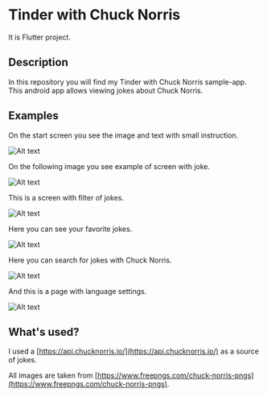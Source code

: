 # Tinder with Chuck Norris

It is Flutter project.

## Description

In this repository you will find my Tinder with Chuck Norris sample-app. This android app allows
viewing jokes about Chuck Norris.

## Examples

On the start screen you see the image and text with small instruction.

![Alt text](https://github.com/vladdan16/ChuckNorrisJokesApp/blob/master/screens/start_screen.jpg "a title")

On the following image you see example of screen with joke.

![Alt text](https://github.com/vladdan16/ChuckNorrisJokesApp/blob/master/screens/joke_screen.jpg "a title")

This is a screen with filter of jokes.

![Alt text](https://github.com/vladdan16/ChuckNorrisJokesApp/blob/master/screens/filter_screen.jpg "a title")

Here you can see your favorite jokes.

![Alt text](https://github.com/vladdan16/ChuckNorrisJokesApp/blob/master/screens/favorites_screen.jpg "a title")

Here you can search for jokes with Chuck Norris.

![Alt text](https://github.com/vladdan16/ChuckNorrisJokesApp/blob/master/screens/search_screen.jpg "a title")

And this is a page with language settings.

![Alt text](https://github.com/vladdan16/ChuckNorrisJokesApp/blob/master/screens/settings_screen.jpg "a title")

## What's used?

I used a [https://api.chucknorris.io/](https://api.chucknorris.io/) as a source of jokes.

All images are taken
from [https://www.freepngs.com/chuck-norris-pngs](https://www.freepngs.com/chuck-norris-pngs).